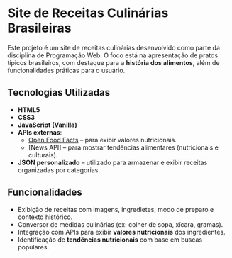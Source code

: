 # Site de Receitas Culinárias Brasileiras

Este projeto é um site de receitas culinárias desenvolvido como parte da disciplina de Programação Web. O foco está na apresentação de pratos típicos brasileiros, com destaque para a **história dos alimentos**, além de funcionalidades práticas para o usuário.

## Tecnologias Utilizadas

- **HTML5**
- **CSS3**
- **JavaScript (Vanilla)**
- **APIs externas**:
  - [Open Food Facts](https://world.openfoodfacts.org/) – para exibir valores nutricionais.
  - [News API] – para mostrar tendências alimentares (nutricionais e culturais).
- **JSON personalizado** – utilizado para armazenar e exibir receitas organizadas por categorias.

## Funcionalidades

- Exibição de receitas com imagens, ingredietes, modo de preparo e contexto histórico.
- Conversor de medidas culinárias (ex: colher de sopa, xícara, gramas).
- Integração com APIs para exibir **valores nutricionais** dos ingredientes.
- Identificação de **tendências nutricionais** com base em buscas populares.

